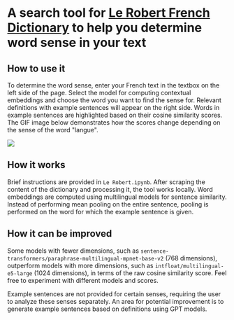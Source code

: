 # A search tool for [Le Robert French Dictionary](https://dictionnaire.lerobert.com/) to help you determine word sense in your text

## How to use it

To determine the word sense, enter your French text in the textbox on the left side of the page. Select the model for computing contextual embeddings and choose the word you want to find the sense for. Relevant definitions with example sentences will appear on the right side. Words in example sentences are highlighted based on their cosine similarity scores. The GIF image below demonstrates how the scores change depending on the sense of the word "langue".

![](./images/le-robert-search.gif)

## How it works

Brief instructions are provided in `Le Robert.ipynb`. After scraping the content of the dictionary and processing it, the tool works locally. Word embeddings are computed using multilingual models for sentence similarity. Instead of performing mean pooling on the entire sentence, pooling is performed on the word for which the example sentence is given.

## How it can be improved

Some models with fewer dimensions, such as `sentence-transformers/paraphrase-multilingual-mpnet-base-v2` (768 dimensions), outperform models with more dimensions, such as `intfloat/multilingual-e5-large` (1024 dimensions), in terms of the raw cosine similarity score. Feel free to experiment with different models and scores.

Example sentences are not provided for certain senses, requiring the user to analyze these senses separately. An area for potential improvement is to generate example sentences based on definitions using GPT models.


